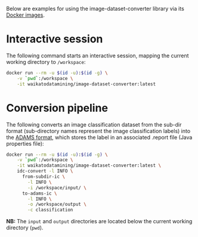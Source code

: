 Below are examples for using the image-dataset-converter library via its 
[Docker images](https://github.com/waikato-datamining/image-dataset-converter-all/tree/main/docker).


# Interactive session

The following command starts an interactive session, mapping the current working
directory to `/workspace`:

```bash
docker run --rm -u $(id -u):$(id -g) \
    -v `pwd`:/workspace \
    -it waikatodatamining/image-dataset-converter:latest
```

# Conversion pipeline

The following converts an image classification dataset from the sub-dir format
(sub-directory names represent the image classification labels) into the 
[ADAMS format](https://github.com/waikato-datamining/image-dataset-converter/blob/main/formats/adams.md), 
which stores the label in an associated .report file (Java properties file):

```bash
docker run --rm -u $(id -u):$(id -g) \
    -v `pwd`:/workspace \
    -it waikatodatamining/image-dataset-converter:latest \
    idc-convert -l INFO \
      from-subdir-ic \
        -l INFO \
        -i /workspace/input/ \
      to-adams-ic \
        -l INFO \
        -o /workspace/output \
        -c classification
```

**NB:** The `input` and `output` directories are located below the current working directory (`pwd`).
